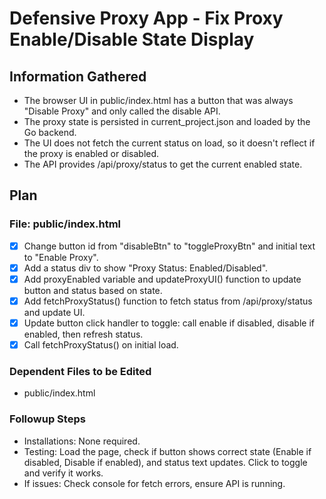 # Defensive Proxy App - Fix Proxy Enable/Disable State Display

## Information Gathered
- The browser UI in public/index.html has a button that was always "Disable Proxy" and only called the disable API.
- The proxy state is persisted in current_project.json and loaded by the Go backend.
- The UI does not fetch the current status on load, so it doesn't reflect if the proxy is enabled or disabled.
- The API provides /api/proxy/status to get the current enabled state.

## Plan
### File: public/index.html
- [x] Change button id from "disableBtn" to "toggleProxyBtn" and initial text to "Enable Proxy".
- [x] Add a status div to show "Proxy Status: Enabled/Disabled".
- [x] Add proxyEnabled variable and updateProxyUI() function to update button and status based on state.
- [x] Add fetchProxyStatus() function to fetch status from /api/proxy/status and update UI.
- [x] Update button click handler to toggle: call enable if disabled, disable if enabled, then refresh status.
- [x] Call fetchProxyStatus() on initial load.

### Dependent Files to be Edited
- public/index.html

### Followup Steps
- Installations: None required.
- Testing: Load the page, check if button shows correct state (Enable if disabled, Disable if enabled), and status text updates. Click to toggle and verify it works.
- If issues: Check console for fetch errors, ensure API is running.


